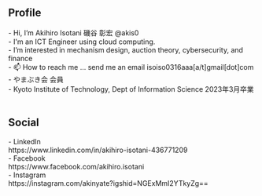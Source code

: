  <h2> Profile </h2>
- Hi, I’m Akihiro Isotani 磯谷 彰宏 @akis0<br>
- I'm an ICT Engineer using cloud computing. <br>
- I’m interested in mechanism design, auction theory, cybersecurity, and finance<br>
<!---- 🌱 I’m currently learning---> 
- 📫 How to reach me ... send me an email isoiso0316aaa[a/t]gmail[dot]com<br>
- やまぶき会 会員<br>
- Kyoto Institute of Technology, Dept of Information Science 2023年3月卒業<br>
  <br>
 <h2> Social </h2> 
- LinkedIn <br> https://www.linkedin.com/in/akihiro-isotani-436771209 <br>
- Facebook <br> https://www.facebook.com/akihiro.isotani <br>
- Instagram <br> https://instagram.com/akinyate?igshid=NGExMmI2YTkyZg== <br>

<!--
![Anurag's GitHub stats](https://github-readme-stats.vercel.app/api?username=akis0)
-->


<!---
my experience at University Classes
C: I wrote a simple pseudo－compiler. 
Java: I wrote a small GUI application that follows MVC model and  uses JDBC
Scilab: I wrote some code for Nearest Neighbor Classification and  Naive Bayes classifier
--->


<!---
akis0/akis0 is a ✨ special ✨ repository because its `README.md` (this file) appears on your GitHub profile.
You can click the Preview link to take a look at your changes.
--->
